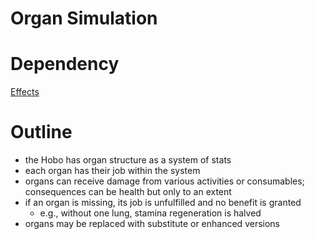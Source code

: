 # Organ Simulation

# Dependency

[Effects](https://www.notion.so/ffab63a0-653c-4b43-8715-495b60659dcc)

# Outline

- the Hobo has organ structure as a system of stats
- each organ has their job within the system
- organs can receive damage from various activities or consumables; consequences can be health but only to an extent
- if an organ is missing, its job is unfulfilled and no benefit is granted
    - e.g., without one lung, stamina regeneration is halved
- organs may be replaced with substitute or enhanced versions